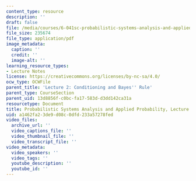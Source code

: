 ```yaml
---
content_type: resource
description: ''
draft: false
file: /media/courses/6-041sc-probabilistic-systems-analysis-and-applied-probability-fall-2013/a1462fa23de9d08c0dfd233a57278fed_MIT6_041SCF13_L02.pdf
file_size: 235674
file_type: application/pdf
image_metadata:
  caption: ''
  credit: ''
  image-alt: ''
learning_resource_types:
- Lecture Notes
license: https://creativecommons.org/licenses/by-nc-sa/4.0/
ocw_type: OCWFile
parent_title: 'Lecture 2: Conditioning and Bayes'' Rule'
parent_type: CourseSection
parent_uid: 13d8856f-c0bc-fa17-583d-d3dd142ca31a
resourcetype: Document
title: Probabilistic Systems Analysis and Applied Probability, Lecture 2
uid: a1462fa2-3de9-d08c-0dfd-233a57278fed
video_files:
  archive_url: ''
  video_captions_file: ''
  video_thumbnail_file: ''
  video_transcript_file: ''
video_metadata:
  video_speakers: ''
  video_tags: ''
  youtube_description: ''
  youtube_id: ''
---
```

